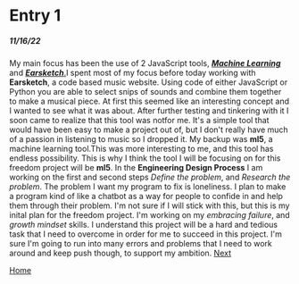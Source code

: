 # Entry 1
##### 11/16/22

My main focus has been the use of 2 JavaScript tools, <a href="https://ml5js.org/">_**Machine Learning**_</a> and <a href="https://earsketch.gatech.edu/earsketch2/">_**Earsketch**_.</a>I spent most of my focus before today working with **Earsketch**, a code based music website. Using code of either JavaScript or Python you are able to select snips of sounds and combine them together to make a musical piece. At first this seemed like an interesting concept and I wanted to see what it was about. After further testing and tinkering with it I soon came to realize that this tool was notfor me. It's a simple tool that would have been easy to make a project out of, but I don't really have much of a passion in listening to music so I dropped it. My backup was **ml5**, a machine learning tool.This was more interesting to me, and this tool has endless possibility. This is why I think the tool I will be focusing on for this freedom project will be **ml5**. In the **Engineering Design Process** I am working on the first and second steps *Define the problem*, and *Research the problem*. The problem I want my program to fix is loneliness. I plan to make a program kind of like a chatbot as a way for people to confide in and help them through their problem. I'm not sure if I will stick with this, but this is my inital plan for the freedom project. I'm working on my *embracing failure*, and *growth mindset* skills. I understand this project will be a hard and tedious task that I need to overcome in order for me to succeed in this project. I'm sure I'm going to run into many errors and problems that I need to work around and keep push though, to support my ambition.
[Next](entry02.md)

[Home](../README.md)
